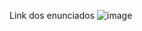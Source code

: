 Link dos enunciados
![image](https://github.com/user-attachments/assets/1fb3d196-3d2d-4f44-a5d5-640102747db5)

